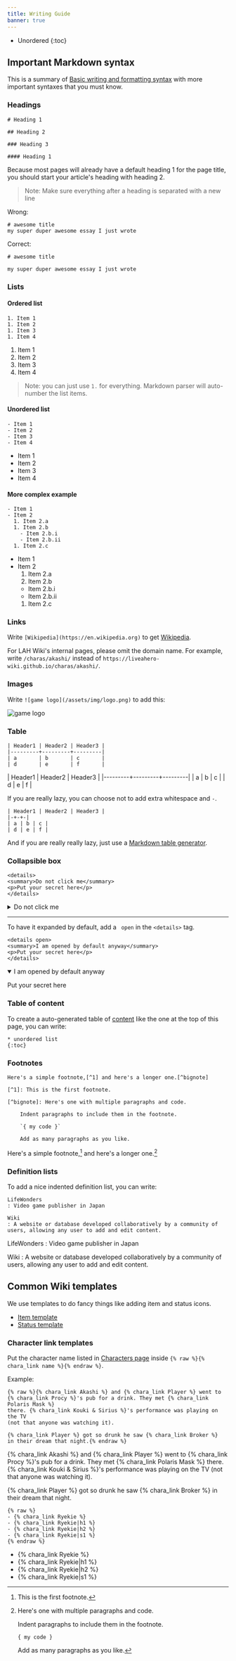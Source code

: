 ```yaml
---
title: Writing Guide
banner: true
---
```


* Unordered
{:toc}

## Important Markdown syntax

This is a summary of [Basic writing and formatting syntax](https://docs.github.com/en/free-pro-team@latest/github/writing-on-github/basic-writing-and-formatting-syntax)
with more important syntaxes that you must know.

### Headings

```
# Heading 1

## Heading 2

### Heading 3

#### Heading 1
```

Because most pages will already have a default heading 1 for the page title, you should start your article's heading with
heading 2.

> Note: Make sure everything after a heading is separated with a new line

Wrong:

```
# awesome title
my super duper awesome essay I just wrote
```

Correct:

```
# awesome title

my super duper awesome essay I just wrote
```

### Lists

#### Ordered list

```
1. Item 1
1. Item 2
1. Item 3
1. Item 4
```

1. Item 1
1. Item 2
1. Item 3
1. Item 4

> Note: you can just use `1.` for everything. Markdown parser will auto-number the list items.

#### Unordered list

```
- Item 1
- Item 2
- Item 3
- Item 4
```

- Item 1
- Item 2
- Item 3
- Item 4

#### More complex example

```
- Item 1
- Item 2
  1. Item 2.a
  1. Item 2.b
    - Item 2.b.i
    - Item 2.b.ii
  1. Item 2.c
```

- Item 1
- Item 2
  1. Item 2.a
  1. Item 2.b
    - Item 2.b.i
    - Item 2.b.ii
  1. Item 2.c

### Links

Write `[Wikipedia](https://en.wikipedia.org)` to get [Wikipedia](https://en.wikipedia.org).

For LAH Wiki's internal pages, please omit the domain name. For example, write `/charas/akashi/` instead of `https://liveahero-wiki.github.io/charas/akashi/`.

### Images

Write `![game logo](/assets/img/logo.png)` to add this:

![game logo](/assets/img/logo.png)

### Table

```
| Header1 | Header2 | Header3 |
|---------+---------+---------|
| a       | b       | c       |
| d       | e       | f       |
```

| Header1 | Header2 | Header3 |
|---------+---------+---------|
| a       | b       | c       |
| d       | e       | f       |

If you are really lazy, you can choose not to add extra whitespace and `-`.

```
| Header1 | Header2 | Header3 |
|-+-+-|
| a | b | c |
| d | e | f |
```

And if you are really really lazy, just use a [Markdown table generator](https://www.tablesgenerator.com/markdown_tables).

### Collapsible box

```
<details>
<summary>Do not click me</summary>
<p>Put your secret here</p>
</details>
```

<details>
<summary>Do not click me</summary>
<p>Put your secret here</p>
</details>

---

To have it expanded by default, add a ` open` in the <code>&lt;details&gt;</code> tag.

```
<details open>
<summary>I am opened by default anyway</summary>
<p>Put your secret here</p>
</details>
```

<details open>
<summary>I am opened by default anyway</summary>
<p>Put your secret here</p>
</details>

### Table of content

To create a auto-generated table of [content](https://wikipagecreator.org/) like the one at the top of this page, you can write:

```
* unordered list
{:toc}
```

### Footnotes

```
Here's a simple footnote,[^1] and here's a longer one.[^bignote]

[^1]: This is the first footnote.

[^bignote]: Here's one with multiple paragraphs and code.

    Indent paragraphs to include them in the footnote.

    `{ my code }`

    Add as many paragraphs as you like.
```

Here's a simple footnote,[^1] and here's a longer one.[^bignote]

[^1]: This is the first footnote.

[^bignote]: Here's one with multiple paragraphs and code.

    Indent paragraphs to include them in the footnote.

    `{ my code }`

    Add as many paragraphs as you like.

### Definition lists

To add a nice indented definition list, you can write:

```
LifeWonders
: Video game publisher in Japan

Wiki
: A website or database developed collaboratively by a community of users, allowing any user to add and edit content.
```

LifeWonders
: Video game publisher in Japan

Wiki
: A website or database developed collaboratively by a community of users, allowing any user to add and edit content.

## Common Wiki templates

We use templates to do fancy things like adding item and status icons.

- [Item template](/items/)
- [Status template](/statuses)

### Character link templates

Put the character name listed in [Characters page](/charas/) inside `{% raw %}{% chara_link name %}{% endraw %}`.

Example:

```
{% raw %}{% chara_link Akashi %} and {% chara_link Player %} went to
{% chara_link Procy %}'s pub for a drink. They met {% chara_link Polaris Mask %}
there. {% chara_link Kouki & Sirius %}'s performance was playing on the TV
(not that anyone was watching it).

{% chara_link Player %} got so drunk he saw {% chara_link Broker %}
in their dream that night.{% endraw %}
```

{% chara_link Akashi %} and {% chara_link Player %} went to
{% chara_link Procy %}'s pub for a drink. They met {% chara_link Polaris Mask %}
there. {% chara_link Kouki & Sirius %}'s performance was playing on the TV
(not that anyone was watching it).

{% chara_link Player %} got so drunk he saw {% chara_link Broker %}
in their dream that night.

```
{% raw %}
- {% chara_link Ryekie %}
- {% chara_link Ryekie|h1 %}
- {% chara_link Ryekie|h2 %}
- {% chara_link Ryekie|s1 %}
{% endraw %}
```

- {% chara_link Ryekie %}
- {% chara_link Ryekie|h1 %}
- {% chara_link Ryekie|h2 %}
- {% chara_link Ryekie|s1 %}
